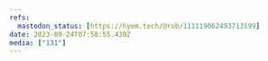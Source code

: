 ```yaml
---
refs:
  mastodon_status: [https://hyem.tech/@rob/111119062493713599]
date: 2023-09-24T07:58:55.430Z
media: ["131"]
---
```



